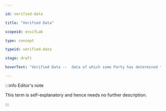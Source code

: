 ```yaml
---

id: verified-data

title: "Verified Data"

scopeid: essifLab

type: concept

typeid: verified-data

stage: draft

hoverText: "Verified Data --  data of which some Party has determined that it is a truthful representation (within the context of that Party) of what the Party that created/authored that data intended it to mean."

---
```




:::info Editor's note

This term is self-explanatory and hence needs no further description.

:::
